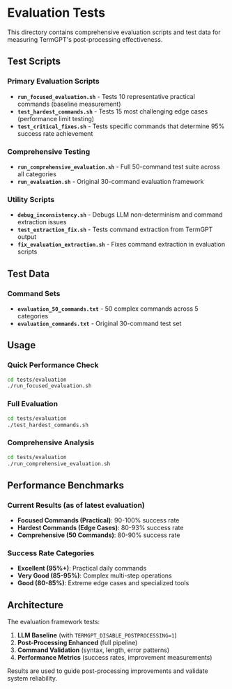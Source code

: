 # Evaluation Tests

This directory contains comprehensive evaluation scripts and test data for measuring TermGPT's post-processing effectiveness.

## Test Scripts

### Primary Evaluation Scripts
- **`run_focused_evaluation.sh`** - Tests 10 representative practical commands (baseline measurement)
- **`test_hardest_commands.sh`** - Tests 15 most challenging edge cases (performance limit testing)
- **`test_critical_fixes.sh`** - Tests specific commands that determine 95% success rate achievement

### Comprehensive Testing
- **`run_comprehensive_evaluation.sh`** - Full 50-command test suite across all categories
- **`run_evaluation.sh`** - Original 30-command evaluation framework

### Utility Scripts
- **`debug_inconsistency.sh`** - Debugs LLM non-determinism and command extraction issues
- **`test_extraction_fix.sh`** - Tests command extraction from TermGPT output
- **`fix_evaluation_extraction.sh`** - Fixes command extraction in evaluation scripts

## Test Data

### Command Sets
- **`evaluation_50_commands.txt`** - 50 complex commands across 5 categories
- **`evaluation_commands.txt`** - Original 30-command test set

## Usage

### Quick Performance Check
```bash
cd tests/evaluation
./run_focused_evaluation.sh
```

### Full Evaluation
```bash
cd tests/evaluation  
./test_hardest_commands.sh
```

### Comprehensive Analysis
```bash
cd tests/evaluation
./run_comprehensive_evaluation.sh
```

## Performance Benchmarks

### Current Results (as of latest evaluation)
- **Focused Commands (Practical)**: 90-100% success rate
- **Hardest Commands (Edge Cases)**: 80-93% success rate  
- **Comprehensive (50 Commands)**: 80-90% success rate

### Success Rate Categories
- **Excellent (95%+)**: Practical daily commands
- **Very Good (85-95%)**: Complex multi-step operations
- **Good (80-85%)**: Extreme edge cases and specialized tools

## Architecture

The evaluation framework tests:
1. **LLM Baseline** (with `TERMGPT_DISABLE_POSTPROCESSING=1`)
2. **Post-Processing Enhanced** (full pipeline)
3. **Command Validation** (syntax, length, error patterns)
4. **Performance Metrics** (success rates, improvement measurements)

Results are used to guide post-processing improvements and validate system reliability.